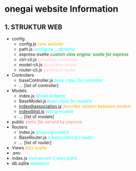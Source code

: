 # onegai website Information

## 1. STRUKTUR WEB

- config
  - config.js <i style="color:orange">core website</i>
  - path.js <i style="color:aqua">configure \_\_dirname</i>
  - express-svelte <i style="color:green">custom view engine: svelte for express</i>
  - ctrl-cli.js <i style="color:pink">generator controller</i>
  - model-cli.js <i style="color:pink">generator model</i>
  - router-cli.js <i style="color:pink">generator router</i>
- Controllers
  - baseController.js <i style="color:aqua">base class for controller</i>
  - ... [list of controller]
- Models
  - index.js <i style="color:aqua">Model Adapter</i>
  - BaseModel.js <i style="color:aqua">base class for models</i>
  - index@association.js <i style="color:orange">describe relation between models</i>
  - index@list.js <i style="color:aqua">listing models</i>
  - ... [list of models]
- public <i style="color:salmon">static file served by express</i>
- Routers
  - index.js <i style="color:aqua">grouping routers</i>
  - BaseRouter.js <i style="color:aqua">a base class for router</i>
  - ... [list of router]
- Views <i style="color:orange">files svelte</i>
- .env
- index.js <i style="color:aqua">web server // start point</i>
- db.sqlite <i style="color:aqua">database</i>
